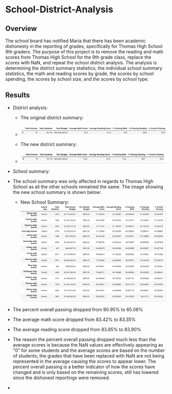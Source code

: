# School-District-Analysis

## Overview

The school board has notified Maria that there has been academic dishonesty in the reporting of grades, specifically for Thomas High School 9th graders. The purpose of this project is to remove the reading and math scores from Thomas High School for the 9th grade class, replace the scores with NaN, and repeat the school district analysis. The analysis is determining the district summary statistics, the individual school summary statistics, the math and reading scores by grade, the scores by school spending, the scores by school size, and the scores by school type. 

## Results

* District analysis:

  * The original district summary:
  * ![Original_District_Summary](/Resources/Original_District_Summary.png)

  * The new district summary:
  * ![New_District_Summary](/Resources/New_District_Summary.png)

 

* School summary:

* The school summary was only affected in regards to Thomas High School as all the other schools remained the same. The image showing the new school summary is shown below:

  * New School Summary:
![Original_School_Summary](/Resources/Original_School_Summary.png)

 * The percent overall passing dropped from 90.95% to 65.08%
 * The average math score dropped from 83.42% to 83.35%
 * The average reading score dropped from 83.85% to 83.90%
 * The reason the percent overall passing dropped much less than the average scores is because the NaN values are effectively appearing as "0" for some students and the average scores are based on the number of students; the grades that have been replaced with NaN are not being represented in the average causing the scores to appear lower. The percent overall passing is a better indicator of how the scores have changed and is only based on the remaining scores, still has lowered since the dishonest reportings were removed.

* 
